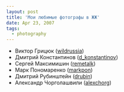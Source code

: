```yaml
---
layout: post
title: 'Мои любимые фотографы в ЖЖ'
date: Apr 23, 2007
tags:
  - photography
---
```


- Виктор Грицюк ([wildrussia](http://wildrussia.livejournal.com/))
- Дмитрий Константинов ([d_konstantinov](http://d-konstantinov.livejournal.com/))
- Сергей Максимишин ([remetalk](http://remetalk.livejournal.com/))
- Марк Пономаренко ([markpon](http://markpon.livejournal.com/))
- Дмитрий Рубинштейн ([drubin](http://drubin.livejournal.com/))
- Александр Чорголашвили ([alexchorg](http://alexchorg.livejournal.com/))
